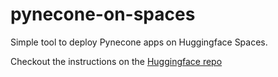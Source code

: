 # pynecone-on-spaces

Simple tool to deploy Pynecone apps on Huggingface Spaces.

Checkout the instructions on the [Huggingface repo](https://huggingface.co/spaces/Wauplin/pynecone-on-spaces-template)